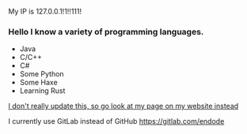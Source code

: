 My IP is 127.0.0.1!1!!111!
### Hello I know a variety of programming languages.
 - Java
 - C/C++
 - C#
 - Some Python
 - Some Haxe
 - Learning Rust

[I don't really update this, so go look at my page on my website instead](https://vekwrite.gitlab.io/endode/endode.html)
 
 I currently use GitLab instead of GitHub https://gitlab.com/endode

